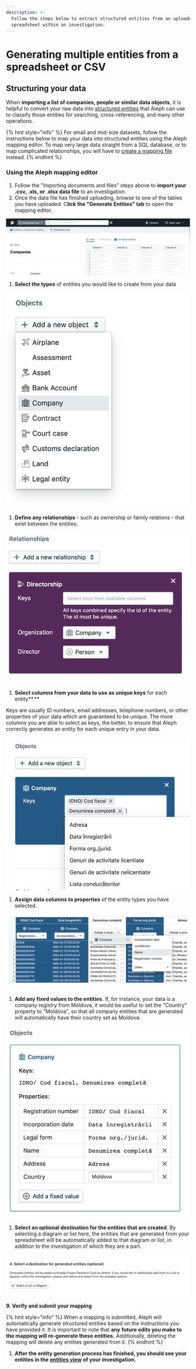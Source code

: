 ```yaml
---
description: >-
  Follow the steps below to extract structured entities from an uploaded
  spreadsheet within an investigation.
---
```


# Generating multiple entities from a spreadsheet or CSV

## Structuring your data

When **importing a list of companies, people or similar data objects**, it is helpful to convert your raw data into [structured entities](../../developers/followthemoney/) that Aleph can use to classify those entities for searching, cross-referencing, and many other operations.

{% hint style="info" %}
For small and mid-size datasets, follow the instructions below to map your data into structured entities using the Aleph mapping editor. To map very large data straight from a SQL database, or to map complicated relationships, you will have to [create a mapping file](../../developers/mappings.md) instead.
{% endhint %}

### Using the Aleph mapping editor

1. Follow the "Importing documents and files" steps above to **import your .csv, .xls, or .xlsx data file** to an investigation.
2. Once the data file has finished uploading, browse to one of the tables you have uploaded. C**lick the "Generate Entities" tab** to open the mapping editor.

![](<../../.gitbook/assets/Screenshot 2019-12-02 at 15.32.13.png>)

1. **Select the types** of entities you would like to create from your data

![](<../../.gitbook/assets/Screenshot 2019-12-02 at 15.54.27.png>)

1. **Define any relationships** - such as ownership or family relations - that exist between the entities.

![](<../../.gitbook/assets/Screenshot 2019-12-02 at 16.12.25.png>)

1. **Select columns from your data to use as unique keys** for each entity\*\*.\*\*

Keys are usually ID numbers, email addresses, telephone numbers, or other properties of your data which are guaranteed to be unique. The more columns you are able to select as keys, the better, to ensure that Aleph correctly generates an entity for each unique entry in your data.

![](<../../.gitbook/assets/Screenshot 2019-12-02 at 16.08.29.png>)

1. **Assign data columns to properties** of the entity types you have selected.

![](<../../.gitbook/assets/Screenshot 2019-12-02 at 15.56.15.png>)

1. **Add any fixed values to the entities.** If, for instance, your data is a company registry from Moldova, it would be useful to set the "Country" property to "Moldova", so that all company entities that are generated will automatically have their country set as Moldova.

![](<../../.gitbook/assets/Screenshot 2019-12-02 at 15.57.57.png>)

1. **Select an optional destination for the entities that are created**. By selecting a diagram or list here, the entities that are generated from your spreadsheet will be automatically added to that diagram or list, in addition to the investigation of which they are a part.

![](<../../.gitbook/assets/Screen Shot 2021-02-11 at 13.16.17 (2).png>)

**9. Verify and submit your mapping**

{% hint style="info" %}
When a mapping is submitted, Aleph will automatically generate structured entities based on the instructions you have provided it. It is important to note that **any** **future edits you make to the mapping will re-generate these entities.** Additionally, deleting the mapping will delete any entities generated from it.
{% endhint %}

1. **After the entity generation process has finished, you should see your entities in the** [**entities view**](using-the-table-editor.md) **of your investigation.**

